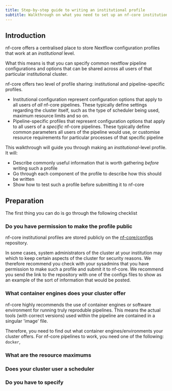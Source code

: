 ```yaml
---
title: Step-by-step guide to writing an institutional profile
subtitle: Walkthrough on what you need to set up an nf-core institutional profile
---
```


## Introduction

nf-core offers a centralised place to store Nextflow configuration profiles that work at an _institutional_ level.

What this means is that you can specify common nextflow pipeline configurations and options that can be shared across all users of that particular institutional cluster.

nf-core offers two level of profile sharing: institutional and pipeline-specific profiles.

- Institutional configuration represent configuration options that apply to all users of _all_ nf-core pipelines. These typically define settings regarding the cluster itself, such as the type of scheduler being used, maximum resource limits and so on.
- Pipeline-specific profiles that represent configuration options that apply to all users of a _specific_ nf-core pipelines. These typically define common parameters all users of the pipeline would use, or customise resource requirements for particular processes of that specific pipeline

This walkthrough will guide you through making an _institutional_-level profile. It will:

- Describe commonly useful information that is worth gathering _before_ writing such a profile
- Go through each component of the profile to describe how this should be written
- Show how to test such a profile before submitting it to nf-core

## Preparation

The first thing you can do is go through the following checklist

### Do you have permission to make the profile public

nf-core institutional profiles are stored publicly on the [nf-core/configs](https://github.com/nf-core/configs/) repository. 

In some cases, system administrators of the cluster at your institution may which to keep certain aspects of the cluster for security reasons. We therefore recommend you check with your sysadmins that you have permission to make such a profile and submit it to nf-core. We recommend you send the link to the repository with one of the configs files to show as an example of the sort of information that would be posted.

### What container engines does your cluster offer

nf-core highly recommends the use of container engines or software environment for running truly reproduble pipelines. This means the actual tools (with correct versions) used within the pipeline are contained in a singular 'image' file.

Therefore, you need to find out what container engines/environments your cluster offers. For nf-core pipelines to work, you need one of the following: `docker`, 

### What are the resource maximums

### Does your cluster user a scheduler

### Do you have to specify 